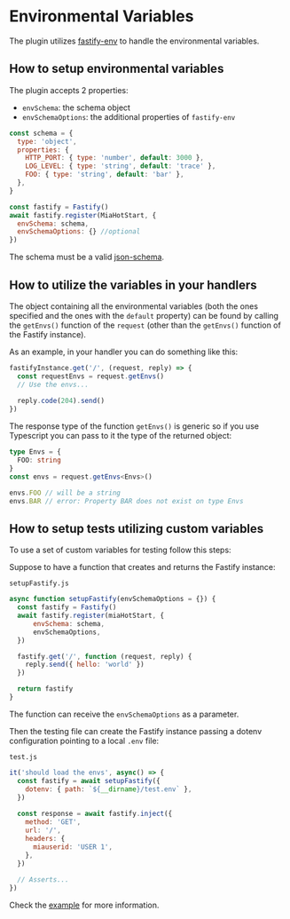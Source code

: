 # Environmental Variables

The plugin utilizes [fastify-env](https://github.com/fastify/fastify-env) to handle the environmental variables.

## How to setup environmental variables

The plugin accepts 2 properties:

- `envSchema`: the schema object
- `envSchemaOptions`: the additional properties of `fastify-env`

```js
const schema = {
  type: 'object',
  properties: {
    HTTP_PORT: { type: 'number', default: 3000 },
    LOG_LEVEL: { type: 'string', default: 'trace' },
    FOO: { type: 'string', default: 'bar' },
  },
}

const fastify = Fastify()
await fastify.register(MiaHotStart, {
  envSchema: schema,
  envSchemaOptions: {} //optional
})
```

The schema must be a valid [json-schema](https://json-schema.org/).

## How to utilize the variables in your handlers

The object containing all the environmental variables (both the ones specified and the ones with the `default` property) can be found by calling the `getEnvs()` function of the `request` (other than the `getEnvs()` function of the Fastify instance).

As an example, in your handler you can do something like this:

```js
fastifyInstance.get('/', (request, reply) => {
  const requestEnvs = request.getEnvs()
  // Use the envs...
  
  reply.code(204).send()
})
```

The response type of the function `getEnvs()` is generic so if you use Typescript you can pass to it the type of the returned object:
```ts
type Envs = {
  FOO: string
}
const envs = request.getEnvs<Envs>()

envs.FOO // will be a string
envs.BAR // error: Property BAR does not exist on type Envs
```

## How to setup tests utilizing custom variables

To use a set of custom variables for testing follow this steps:

Suppose to have a function that creates and returns the Fastify instance:

`setupFastify.js`
```js
async function setupFastify(envSchemaOptions = {}) {
  const fastify = Fastify()
  await fastify.register(miaHotStart, {
      envSchema: schema,
      envSchemaOptions,
  })

  fastify.get('/', function (request, reply) {
    reply.send({ hello: 'world' })
  })

  return fastify
}
```

The function can receive the `envSchemaOptions` as a parameter.

Then the testing file can create the Fastify instance passing a dotenv configuration pointing to a local `.env` file:

`test.js`
```js
it('should load the envs', async() => {
  const fastify = await setupFastify({
    dotenv: { path: `${__dirname}/test.env` },
  })
  
  const response = await fastify.inject({
    method: 'GET',
    url: '/',
    headers: {
      miauserid: 'USER 1',
    },
  })
  
  // Asserts...
})
```

Check the [example](../example) for more information.
